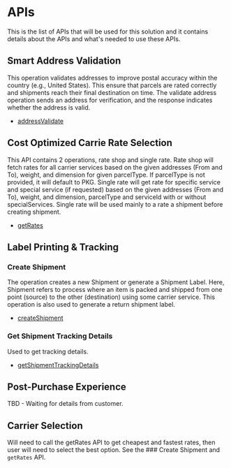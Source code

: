 # APIs 
This is the list of APIs that will be used for this solution and it contains details about the APIs and what's needed to use these APIs.

## Smart Address Validation
This operation validates addresses to improve postal accuracy within the country (e.g., United States). This ensure that parcels are rated correctly and shipments reach their final destination on time. The validate address operation sends an address for verification, and the response indicates whether the address is valid.
- [addressValidate](https://docs.shipping360.pitneybowes.com/openapi/address/operation/addressValidate/)

## Cost Optimized Carrie Rate Selection
This API contains 2 operations, rate shop and single rate. Rate shop will fetch rates for all carrier services based on the given addresses (From and To), weight, and dimension for given parcelType. If parcelType is not provided, it will default to PKG. Single rate will get rate for specific service and special service (if requested) based on the given addresses (From and To), weight, and dimension, parcelType and serviceId with or without specialServices. Single rate will be used mainly to a rate a shipment before creating shipment.
- [getRates](https://docs.shipping360.pitneybowes.com/openapi/shipping/operation/getRates/)

## Label Printing & Tracking

### Create Shipment
The operation creates a new Shipment or generate a Shipment Label. Here, Shipment refers to process where an item is packed and shipped from one point (source) to the other (destination) using some carrier service. This operation is also used to generate a return shipment label.
- [createShipment](https://docs.shipping360.pitneybowes.com/openapi/shipping/operation/createShipment/)

### Get Shipment Tracking Details
  Used to get tracking details.
- [getShipmentTrackingDetails](https://docs.shipping360.pitneybowes.com/openapi/tracking/operation/getShipmentTrackingDetails/)

## Post-Purchase Experience
TBD - Waiting for details from customer.

## Carrier Selection
Will need to call the getRates API to get cheapest and fastest rates, then user will need to select the best option. See the ### Create Shipment and `getRates` API.
